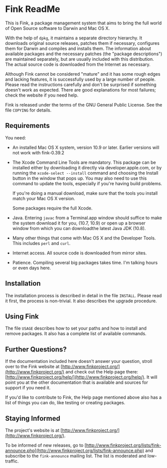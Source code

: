 Fink ReadMe
=============

This is Fink, a package management system that aims to bring the full world of Open Source software to Darwin and Mac OS X.

With the help of `dpkg`, it maintains a separate directory hierarchy. 
It downloads original source releases, patches them if necessary, configures them for Darwin and compiles and installs them. 
The information about available packages and the necessary patches (the "package descriptions") are maintained separately, but are usually included with this distribution.
The actual source code is downloaded from the Internet as necessary.

Although Fink cannot be considered "mature" and it has some rough edges and lacking features, it is successfully used by a large number of people.
Please read the instructions carefully and don't be surprised if something doesn't work as expected. 
There are good explanations for most failures; check the website if you need help.

Fink is released under the terms of the GNU General Public License. 
See the file `COPYING` for details.


Requirements
--------------

You need:

 * An installed Mac OS X system, version 10.9 or later. 
   Earlier versions will not work with fink-0.39.2

 * The Xcode Command Line Tools are mandatory. This package can be installed
   either by downloading it directly via developer.apple.com, or by running 
   the `xcode-select --install` command and choosing the Install button 
   in the window that pops up.
   You may also need to use this command to update the tools, especially if 
   you're having build problems.

   If you're doing a manual download, make sure that the tools you install
   match your Mac OS X version.

   Some packages require the full Xcode.

* Java. Entering `javac` from a Terminal.app window should suffice to make the system download it for you, (10.7, 10.9) or open up a browser window from which you can downloadthe latest Java JDK (10.8).

* Many other things that come with Mac OS X and the Developer Tools. 
This includes `perl` and `curl`.

* Internet access. All source code is downloaded from mirror sites.

* Patience. Compiling several big packages takes time. I'm talking hours or even days here.



Installation
--------------
The installation process is described in detail in the file `INSTALL`. 
Please read it first, the process is non-trivial. 
It also describes the upgrade procedure.



Using Fink
------------
The file `USAGE` describes how to set your paths and how to install and remove packages. 
It also has a complete list of available commands.



Further Questions?
--------------------
If the documentation included here doesn't answer your question, stroll over to the Fink website at [http://www.finkproject.org/](http://www.finkproject.org/) and check out the Help page there: [http://www.finkproject.org/help/](http://www.finkproject.org/help/). 
It will point you at the other documentation that is available and sources for support if you need it.

If you'd like to contribute to Fink, the Help page mentioned above also has a list of things you can do, like testing or creating packages.



Staying Informed
------------------
The project's website is at [http://www.finkproject.org/](http://www.finkproject.org/).

To be informed of new releases, go to [http://www.finkproject.org/lists/fink-announce.php](http://www.finkproject.org/lists/fink-announce.php) and subscribe to the
`fink-announce` mailing list. 
The list is moderated and low-traffic.

